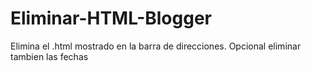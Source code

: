 # Eliminar-HTML-Blogger
Elimina el .html mostrado en la barra de direcciones. Opcional eliminar tambien las fechas
